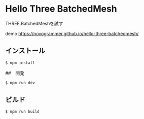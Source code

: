 # Hello Three BatchedMesh

THREE.BatchedMeshを試す

demo https://novogrammer.github.io/hello-three-batchedmesh/

## インストール
```bash
$ npm install
```

##　開発
```bash
$ npm run dev
```

## ビルド
```bash
$ npm run build
```


